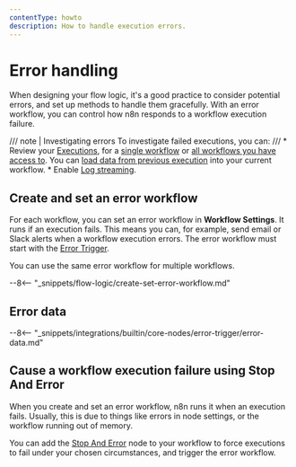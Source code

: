 ```yaml
---
contentType: howto
description: How to handle execution errors.
---
```


# Error handling

When designing your flow logic, it's a good practice to consider potential errors, and set up methods to handle them gracefully. With an error workflow, you can control how n8n responds to a workflow execution failure.

/// note | Investigating errors
To investigate failed executions, you can:
///
	* Review your [Executions](/workflows/executions/), for a [single workflow](/workflows/executions/single-workflow-executions/) or [all workflows you have access to](/workflows/executions/all-executions/). You can [load data from previous execution](/workflows/executions/debug/) into your current workflow.
	* Enable [Log streaming](/log-streaming/).

## Create and set an error workflow

For each workflow, you can set an error workflow in **Workflow Settings**. It runs if an execution fails. This means you can, for example, send email or Slack alerts when a workflow execution errors. The error workflow must start with the [Error Trigger](/integrations/builtin/core-nodes/n8n-nodes-base.errortrigger/).

You can use the same error workflow for multiple workflows.

--8<-- "_snippets/flow-logic/create-set-error-workflow.md"

## Error data

--8<-- "_snippets/integrations/builtin/core-nodes/error-trigger/error-data.md"

## Cause a workflow execution failure using Stop And Error

When you create and set an error workflow, n8n runs it when an execution fails. Usually, this is due to things like errors in node settings, or the workflow running out of memory.

You can add the [Stop And Error](/integrations/builtin/core-nodes/n8n-nodes-base.stopanderror/) node to your workflow to force executions to fail under your chosen circumstances, and trigger the error workflow.
